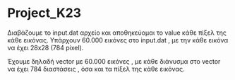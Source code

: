 # Project_K23

Διαβάζουμε το input.dat αρχείο και αποθηκεύομαι το value κάθε πίξελ της κάθε εικόνας. Υπάρχουν 60.000 εικόνες στο input.dat , με την κάθε εικόνα να έχει 28x28 (784 pixel).

Έχουμε δηλαδή vector με 60.000 εικόνες , με κάθε διάνυσμα στο vector να έχει 784 διαστάσεις , όσα και τα πίξελ της κάθε εικόνας.

